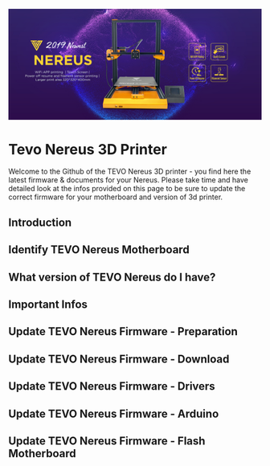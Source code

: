 ![tevo3d](img/tevo-nereus-banner-01.jpg)
# Tevo Nereus 3D Printer

Welcome to the Github of the TEVO Nereus 3D printer - you find here the latest firmware & documents for your Nereus. Please take time and have detailed look at the infos provided on this page to be sure to update the correct firmware for your motherboard and version of 3d printer.




## Introduction 


## Identify TEVO Nereus Motherboard 


## What version of TEVO Nereus do I have? 


## Important Infos


## Update TEVO Nereus Firmware - Preparation


## Update TEVO Nereus Firmware - Download


## Update TEVO Nereus Firmware - Drivers


## Update TEVO Nereus Firmware - Arduino


## Update TEVO Nereus Firmware - Flash Motherboard

